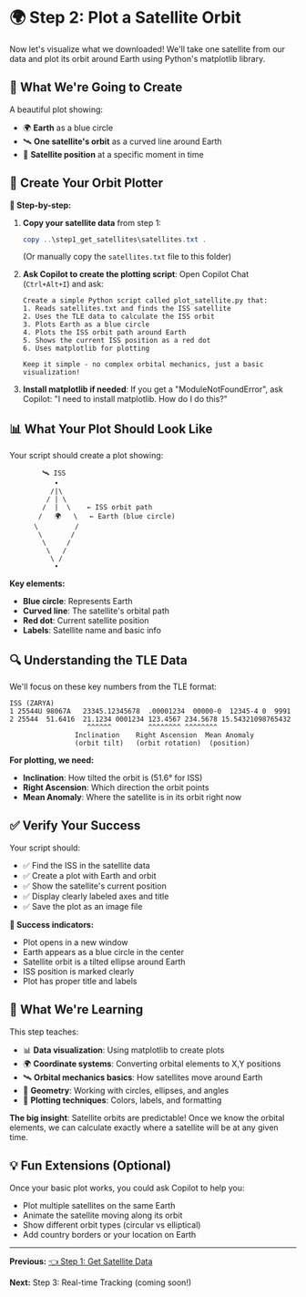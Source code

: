 # 🌍 Step 2: Plot a Satellite Orbit

Now let's visualize what we downloaded! We'll take one satellite from our data and plot its orbit around Earth using Python's matplotlib library.

## 🎯 What We're Going to Create

A beautiful plot showing:
- 🌍 **Earth** as a blue circle
- 🛰️ **One satellite's orbit** as a curved line around Earth
- 📍 **Satellite position** at a specific moment in time

## 🐍 Create Your Orbit Plotter

**🎯 Step-by-step:**

1. **Copy your satellite data** from step 1:
   ```powershell
   copy ..\step1_get_satellites\satellites.txt .
   ```
   (Or manually copy the `satellites.txt` file to this folder)

2. **Ask Copilot to create the plotting script**:
   Open Copilot Chat (`Ctrl+Alt+I`) and ask:
   ```
   Create a simple Python script called plot_satellite.py that:
   1. Reads satellites.txt and finds the ISS satellite
   2. Uses the TLE data to calculate the ISS orbit
   3. Plots Earth as a blue circle
   4. Plots the ISS orbit path around Earth
   5. Shows the current ISS position as a red dot
   6. Uses matplotlib for plotting
   
   Keep it simple - no complex orbital mechanics, just a basic visualization!
   ```

3. **Install matplotlib if needed**:
   If you get a "ModuleNotFoundError", ask Copilot:
   "I need to install matplotlib. How do I do this?"

## 📊 What Your Plot Should Look Like

Your script should create a plot showing:

```
        🛰️ ISS
           •
          /|\
         / | \
        /  |  \    ← ISS orbit path
       /   🌍   \   ← Earth (blue circle)
      \         /
       \       /
        \     /
         \   /
          \ /
           •
```

**Key elements:**
- **Blue circle**: Represents Earth
- **Curved line**: The satellite's orbital path
- **Red dot**: Current satellite position
- **Labels**: Satellite name and basic info

## 🔍 Understanding the TLE Data

We'll focus on these key numbers from the TLE format:

```
ISS (ZARYA)
1 25544U 98067A   23345.12345678  .00001234  00000-0  12345-4 0  9991
2 25544  51.6416  21.1234 0001234 123.4567 234.5678 15.54321098765432
                   ^^^^^^         ^^^^^^^^ ^^^^^^^^
                Inclination    Right Ascension  Mean Anomaly
                (orbit tilt)   (orbit rotation)  (position)
```

**For plotting, we need:**
- **Inclination**: How tilted the orbit is (51.6° for ISS)
- **Right Ascension**: Which direction the orbit points
- **Mean Anomaly**: Where the satellite is in its orbit right now

## ✅ Verify Your Success

Your script should:
- ✅ Find the ISS in the satellite data
- ✅ Create a plot with Earth and orbit
- ✅ Show the satellite's current position
- ✅ Display clearly labeled axes and title
- ✅ Save the plot as an image file

**🎉 Success indicators:**
- Plot opens in a new window
- Earth appears as a blue circle in the center
- Satellite orbit is a tilted ellipse around Earth
- ISS position is marked clearly
- Plot has proper title and labels

## 🎯 What We're Learning

This step teaches:
- 📊 **Data visualization**: Using matplotlib to create plots
- 🌍 **Coordinate systems**: Converting orbital elements to X,Y positions
- 🛰️ **Orbital mechanics basics**: How satellites move around Earth
- 📐 **Geometry**: Working with circles, ellipses, and angles
- 🎨 **Plotting techniques**: Colors, labels, and formatting

**The big insight**: Satellite orbits are predictable! Once we know the orbital elements, we can calculate exactly where a satellite will be at any given time.

## 💡 Fun Extensions (Optional)

Once your basic plot works, you could ask Copilot to help you:
- Plot multiple satellites on the same Earth
- Animate the satellite moving along its orbit
- Show different orbit types (circular vs elliptical)
- Add country borders or your location on Earth

---

**Previous:** [👈 Step 1: Get Satellite Data](../step1_get_satellites/README.md)

**Next:** Step 3: Real-time Tracking (coming soon!)
